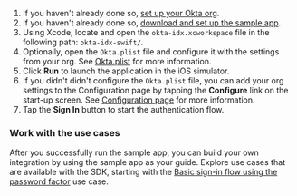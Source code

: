 
1. If you haven't already done so, [set up your Okta org](/docs/guides/oie-embedded-common-org-setup/ios/main/#set-up-your-okta-org-for-a-password-factor-only-use-case).
1. If you haven't already done so, [download and set up the sample app](/docs/guides/oie-embedded-common-download-setup-app/ios/main/).
1. Using Xcode, locate and open the `okta-idx.xcworkspace` file in the following path: `okta-idx-swift/`.
1. Optionally, open the `Okta.plist` file and configure it with the settings from your org. See [Okta.plist](/docs/guides/oie-embedded-common-download-setup-app/ios/main/#okta-plist) for more information.
1. Click **Run** to launch the application in the iOS simulator.
1. If you didn't didn't configure the `Okta.plist` file, you can add your org settings to the Configuration
   page by tapping the **Configure** link on the start-up screen. See [Configuration page](/docs/guides/oie-embedded-common-download-setup-app/ios/main/#configuration-page) for more information.
1. Tap the **Sign In** button to start the authentication flow.

### Work with the use cases

After you successfully run the sample app, you can build your own integration by using the sample app as your guide. Explore use cases that are available with the SDK, starting with the [Basic sign-in flow using the password factor](/docs/guides/oie-embedded-sdk-use-case-basic-sign-in/ios/main/) use case.
